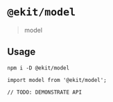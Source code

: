 # `@ekit/model`

> model

## Usage

```shell
npm i -D @ekit/model
```

```tsx static
import model from '@ekit/model';

// TODO: DEMONSTRATE API
```
